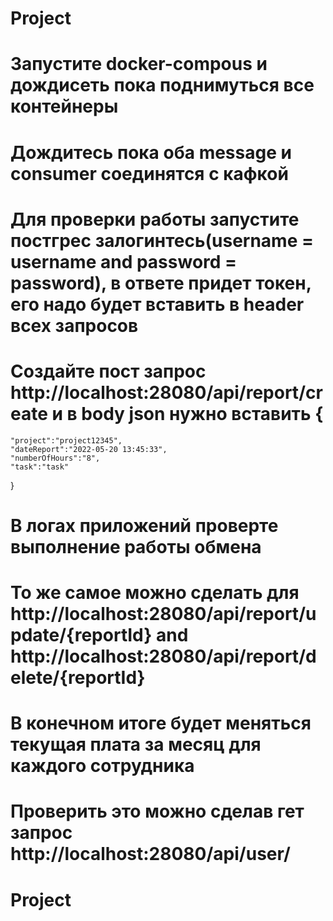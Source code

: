 # Project
# Запустите docker-compous и дождисеть пока поднимуться все контейнеры
# Дождитесь пока оба message и consumer соединятся с кафкой
# Для проверки работы запустите постгрес залогинтесь(username = username and password = password), в ответе придет токен, его надо будет вставить в header всех запросов
# Создайте пост запрос http://localhost:28080/api/report/create и в body json нужно вставить {
    "project":"project12345",
    "dateReport":"2022-05-20 13:45:33",
    "numberOfHours":"8",
    "task":"task"
}
# В логах приложений проверте выполнение работы обмена 
# То же самое можно сделать для http://localhost:28080/api/report/update/{reportId} and http://localhost:28080/api/report/delete/{reportId} 
# В конечном итоге будет меняться текущая плата за месяц для каждого сотрудника
# Проверить это можно сделав гет запрос http://localhost:28080/api/user/
# Project
